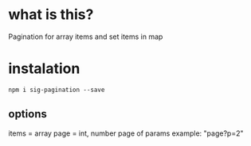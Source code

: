 # what is this?

Pagination for array items and set items in map


# instalation

`npm i sig-pagination --save`


## options

items = array
page = int, number page of params example: "page?p=2"

